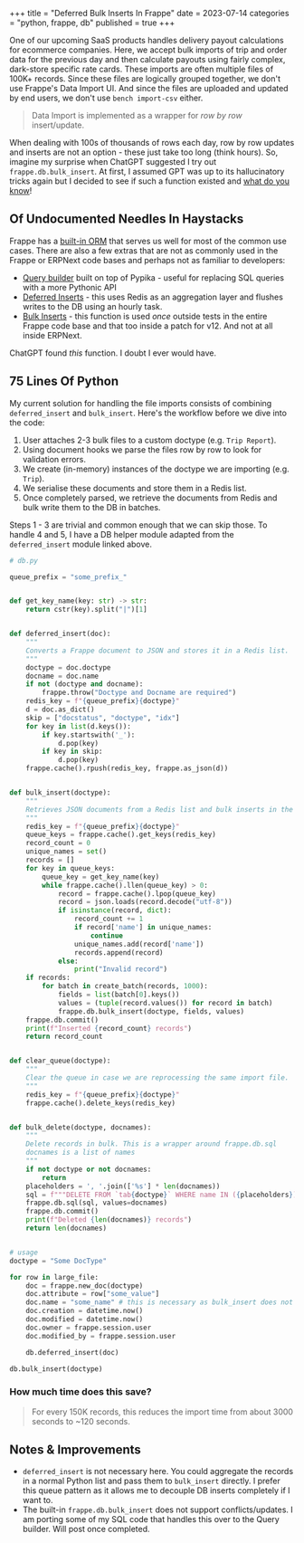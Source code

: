 +++
title = "Deferred Bulk Inserts In Frappe"
date = 2023-07-14
categories = "python, frappe, db"
published = true
+++


One of our upcoming SaaS products handles delivery payout calculations for ecommerce companies.
Here, we accept bulk imports of trip and order data for the previous day and then calculate payouts
using fairly complex, dark-store specific rate cards. These imports are often multiple files 
of 100K+ records. Since these files are logically grouped together, we don't 
use Frappe's Data Import UI. And since the files are uploaded and updated by end users, we don't
use `bench import-csv` either. 

> Data Import is implemented as a wrapper for _row by row_ insert/update.

When dealing with 100s of thousands of rows each day, row by row updates and inserts are not
an option - these just take too long (think hours). So, imagine my surprise when ChatGPT suggested
I try out `frappe.db.bulk_insert`. At first, I assumed GPT was up to its hallucinatory tricks again
but I decided to see if such a function existed and [what do you know](https://github.com/frappe/frappe/blob/develop/frappe/database/database.py)!

## Of Undocumented Needles In Haystacks

Frappe has a [built-in ORM](https://frappeframework.com/docs/v14/user/en/api/document) 
that serves us well for most of the common use cases. There are also a few extras that 
are not as commonly used in the Frappe or ERPNext code bases and perhaps not as familiar 
to developers:

- [Query builder](https://frappeframework.com/docs/v14/user/en/api/query-builder)
built on top of Pypika - useful for replacing SQL queries with a more Pythonic API
- [Deferred Inserts](https://github.com/frappe/frappe/blob/develop/frappe/deferred_insert.py) - 
this uses Redis as an aggregation layer and flushes writes to the DB using an hourly task.
- [Bulk Inserts](https://github.com/frappe/frappe/blob/develop/frappe/database/database.py) - 
this function is used _once_ outside tests in the entire Frappe code base and that too inside a patch 
for v12. And not at all inside ERPNext.

ChatGPT found _this_ function. I doubt I ever would have.

## 75 Lines Of Python

My current solution for handling the file imports consists of combining `deferred_insert` and `bulk_insert`.
Here's the workflow before we dive into the code:

1. User attaches 2-3 bulk files to a custom doctype (e.g. `Trip Report`).
2. Using document hooks we parse the files row by row to look for validation errors.
3. We create (in-memory) instances of the doctype we are importing (e.g. `Trip`).
4. We serialise these documents and store them in a Redis list.
5. Once completely parsed, we retrieve the documents from Redis and bulk write them 
to the DB in batches.

Steps 1 - 3 are trivial and common enough that we can skip those. 
To handle 4 and 5, I have a DB helper module adapted from the `deferred_insert` module linked above.

```python
# db.py

queue_prefix = "some_prefix_"


def get_key_name(key: str) -> str:
    return cstr(key).split("|")[1]


def deferred_insert(doc):
    """
    Converts a Frappe document to JSON and stores it in a Redis list.
    """
    doctype = doc.doctype
    docname = doc.name
    if not (doctype and docname):
        frappe.throw("Doctype and Docname are required")
    redis_key = f"{queue_prefix}{doctype}"
    d = doc.as_dict()
    skip = ["docstatus", "doctype", "idx"]
    for key in list(d.keys()):
        if key.startswith('_'):
            d.pop(key)
        if key in skip:
            d.pop(key)
    frappe.cache().rpush(redis_key, frappe.as_json(d))


def bulk_insert(doctype):
    """
    Retrieves JSON documents from a Redis list and bulk inserts in the DB in batches.
    """
    redis_key = f"{queue_prefix}{doctype}"
    queue_keys = frappe.cache().get_keys(redis_key)
    record_count = 0
    unique_names = set()
    records = []
    for key in queue_keys:
        queue_key = get_key_name(key)
        while frappe.cache().llen(queue_key) > 0:
            record = frappe.cache().lpop(queue_key)
            record = json.loads(record.decode("utf-8"))
            if isinstance(record, dict):
                record_count += 1
                if record['name'] in unique_names:
                    continue
                unique_names.add(record['name'])
                records.append(record)
            else:
                print("Invalid record")
    if records:
        for batch in create_batch(records, 1000):
            fields = list(batch[0].keys())
            values = (tuple(record.values()) for record in batch)
            frappe.db.bulk_insert(doctype, fields, values)
    frappe.db.commit()
    print(f"Inserted {record_count} records")
    return record_count


def clear_queue(doctype):
    """
    Clear the queue in case we are reprocessing the same import file.
    """
    redis_key = f"{queue_prefix}{doctype}"
    frappe.cache().delete_keys(redis_key)


def bulk_delete(doctype, docnames):
    """
    Delete records in bulk. This is a wrapper around frappe.db.sql
    docnames is a list of names
    """
    if not doctype or not docnames:
        return
    placeholders = ', '.join(['%s'] * len(docnames))
    sql = f"""DELETE FROM `tab{doctype}` WHERE name IN ({placeholders})"""
    frappe.db.sql(sql, values=docnames)
    frappe.db.commit()
    print(f"Deleted {len(docnames)} records")
    return len(docnames)

```

```python

# usage
doctype = "Some DocType"

for row in large_file:
    doc = frappe.new_doc(doctype)
    doc.attribute = row["some_value"]
    doc.name = "some_name" # this is necessary as bulk_insert does not trigger autoname
    doc.creation = datetime.now()
    doc.modified = datetime.now()
    doc.owner = frappe.session.user
    doc.modified_by = frappe.session.user

    db.deferred_insert(doc)

db.bulk_insert(doctype)

```

### How much time does this save? 

> For every 150K records, this reduces the import time from about 3000 seconds to ~120 seconds.

## Notes & Improvements

- `deferred_insert` is not necessary here. You could aggregate the records in a normal Python
list and pass them to `bulk_insert` directly. I prefer this queue pattern as it allows me to decouple
DB inserts completely if I want to.
- The built-in `frappe.db.bulk_insert` does not support conflicts/updates. I am porting some of my 
SQL code that handles this over to the Query builder. Will post once completed.
